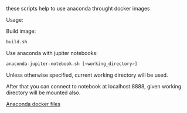 these scripts help to use anaconda throught docker images

Usage:  

Build image:  
```bash
build.sh
```

Use anaconda with jupiter notebooks:  
```bash
anaconda-jupiter-notebook.sh [<working_directory>]
```
Unless otherwise specified, current working directory will be used.

After that you can connect to notebook at localhost:8888, given working directory will be mounted also.

[Anaconda docker files](https://github.com/ContinuumIO/docker-images)
